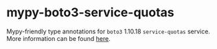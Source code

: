 # mypy-boto3-service-quotas

Mypy-friendly type annotations for `boto3` 1.10.18 `service-quotas` service.
More information can be found [here](https://github.com/vemel/mypy_boto3).
